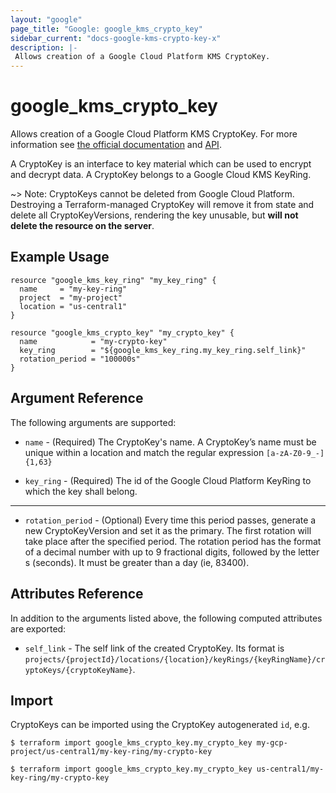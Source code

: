 ```yaml
---
layout: "google"
page_title: "Google: google_kms_crypto_key"
sidebar_current: "docs-google-kms-crypto-key-x"
description: |-
 Allows creation of a Google Cloud Platform KMS CryptoKey.
---
```


# google\_kms\_crypto\_key

Allows creation of a Google Cloud Platform KMS CryptoKey. For more information see
[the official documentation](https://cloud.google.com/kms/docs/object-hierarchy#cryptokey)
and
[API](https://cloud.google.com/kms/docs/reference/rest/v1/projects.locations.keyRings.cryptoKeys).

A CryptoKey is an interface to key material which can be used to encrypt and decrypt data. A CryptoKey belongs to a
Google Cloud KMS KeyRing.

~> Note: CryptoKeys cannot be deleted from Google Cloud Platform. Destroying a Terraform-managed CryptoKey will remove it
from state and delete all CryptoKeyVersions, rendering the key unusable, but **will not delete the resource on the server**.

## Example Usage

```hcl
resource "google_kms_key_ring" "my_key_ring" {
  name     = "my-key-ring"
  project  = "my-project"
  location = "us-central1"
}

resource "google_kms_crypto_key" "my_crypto_key" {
  name            = "my-crypto-key"
  key_ring        = "${google_kms_key_ring.my_key_ring.self_link}"
  rotation_period = "100000s"
}
```

## Argument Reference

The following arguments are supported:

* `name` - (Required) The CryptoKey's name.
    A CryptoKey’s name must be unique within a location and match the regular expression `[a-zA-Z0-9_-]{1,63}`

* `key_ring` - (Required) The id of the Google Cloud Platform KeyRing to which the key shall belong.

- - -

* `rotation_period` - (Optional) Every time this period passes, generate a new CryptoKeyVersion and set it as
    the primary. The first rotation will take place after the specified period. The rotation period has the format
    of a decimal number with up to 9 fractional digits, followed by the letter s (seconds). It must be greater than
    a day (ie, 83400).

## Attributes Reference

In addition to the arguments listed above, the following computed attributes are
exported:

* `self_link` - The self link of the created CryptoKey. Its format is `projects/{projectId}/locations/{location}/keyRings/{keyRingName}/cryptoKeys/{cryptoKeyName}`.

## Import

CryptoKeys can be imported using the CryptoKey autogenerated `id`, e.g.

```
$ terraform import google_kms_crypto_key.my_crypto_key my-gcp-project/us-central1/my-key-ring/my-crypto-key

$ terraform import google_kms_crypto_key.my_crypto_key us-central1/my-key-ring/my-crypto-key
```
